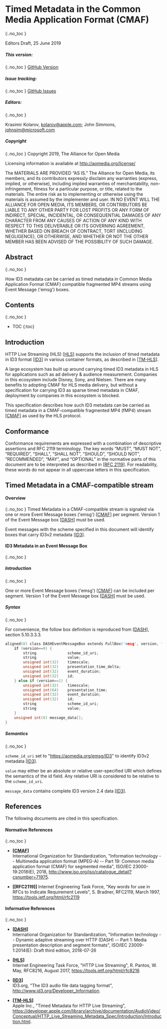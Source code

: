 
Timed Metadata in the Common Media Application Format (CMAF)
============================================================
{:.no_toc }

Editors Draft, 25 June 2019

##### This version: 
{:.no_toc }
   [GitHub Version]

##### Issue tracking: 
{:.no_toc }
   [GitHub Issues]

##### Editors: 
{:.no_toc }

   Krasimir Kolarov, kolarov@apple.com; 
   John Simmons, johnsim@microsoft.com 

##### Copyright
{:.no_toc }
Copyright 2019, The Alliance for Open Media

Licensing information is available at http://aomedia.org/license/

The MATERIALS ARE PROVIDED “AS IS.” The Alliance for Open Media, its members, and its contributors expressly disclaim any warranties (express, implied, or otherwise), including implied warranties of merchantability, non-infringement, fitness for a particular purpose, or title, related to the materials. The entire risk as to implementing or otherwise using the materials is assumed by the implementer and user. IN NO EVENT WILL THE ALLIANCE FOR OPEN MEDIA, ITS MEMBERS, OR CONTRIBUTORS BE LIABLE TO ANY OTHER PARTY FOR LOST PROFITS OR ANY FORM OF INDIRECT, SPECIAL, INCIDENTAL, OR CONSEQUENTIAL DAMAGES OF ANY CHARACTER FROM ANY CAUSES OF ACTION OF ANY KIND WITH RESPECT TO THIS DELIVERABLE OR ITS GOVERNING AGREEMENT, WHETHER BASED ON BREACH OF CONTRACT, TORT (INCLUDING NEGLIGENCE), OR OTHERWISE, AND WHETHER OR NOT THE OTHER MEMBER HAS BEEN ADVISED OF THE POSSIBILITY OF SUCH DAMAGE.

## Abstract
{:.no_toc }

How ID3 metadata can be carried as timed metadata in Common Media Application Format (CMAF) compatible fragmented MP4 streams using Event Message ('emsg') boxes.


## Contents
{:.no_toc }

* TOC
{:toc}


## Introduction

HTTP Live Streaming (HLS) \[[HLS]\] supports the inclusion of timed metadata in ID3 format \[[ID3]\] in various container formats, as described in \[[TM-HLS]\].

A large ecosystem has built up around carrying timed ID3 metadata in HLS for applications such as ad delivery & audience measurement. Companies in this ecosystem include Disney, Sony, and Nielsen. There are many benefits to adopting CMAF for HLS media delivery, but without a specification for carrying ID3 as sparse timed metadata in CMAF, deployment by companies in this ecosystem is blocked.

This specification describes how such ID3 metadata can be carried as timed metadata in a CMAF-compatible fragmented MP4 (fMP4) stream \[[CMAF]\] as used by the HLS protocol.

## Conformance
Conformance requirements are expressed with a combination of descriptive assertions and RFC 2119 terminology. The key words “MUST”, “MUST NOT”, “REQUIRED”, “SHALL”, “SHALL NOT”, “SHOULD”, “SHOULD NOT”, “RECOMMENDED”, “MAY”, and “OPTIONAL” in the normative parts of this document are to be interpreted as described in \[[RFC 2119]\]. For readability, these words do not appear in all uppercase letters in this specification.

## Timed Metadata in a CMAF-compatible stream 

#### Overview
{:.no_toc }
Timed Metadata in a CMAF-compatible stream is signaled via one or more Event Message boxes ('emsg') \[[CMAF]\] per segment. Version 1 of the Event Message box \[[DASH]\] must be used. 

Event messages with the scheme specified in this document will identify boxes that carry ID3v2 metadata \[[ID3]\].


#### ID3 Metadata in an Event Message Box
{:.no_toc }
      
##### Introduction
{:.no_toc }

One or more Event Message boxes ('emsg') \[[CMAF]\] can be included per segment. Version 1 of the Event Message box \[[DASH]\] must be used. 


##### Syntax
{:.no_toc }

For convenience, the follow box definition is reproduced from \[[DASH]\], section 5.10.3.3.3. 

~~~~~ c
aligned(8) class DASHEventMessageBox extends FullBox('emsg', version, flags = 0) {
    if (version==0) {
        string              scheme_id_uri;
        string              value;
        unsigned int(32)    timescale;
        unsigned int(32)    presentation_time_delta;
        unsigned int(32)    event_duration;
        unsigned int(32)    id;
    } else if (version==1) {
        unsigned int(32)    timescale;
        unsigned int(64)    presentation_time;
        unsigned int(32)    event_duration;
        unsigned int(32)    id;
        string              scheme_id_uri;
        string              value;
    }
    unsigned int(8) message_data[];
}
~~~~~


##### Semantics
{:.no_toc }

`scheme_id_uri` set to "https://aomedia.org/emsg/ID3" to identify ID3v2 metadata \[[ID3]\].

`value` may either be an absolute or relative user-specified URI which defines the semantics of the id field. Any relative URI is considered to be relative to the `scheme_id_uri`.

`message_data` contains complete ID3 version 2.4 data \[[ID3]\].


## References

The following documents are cited in this specification.

#### Normative References
{:.no_toc }
  * **\[[CMAF]\]**  
    International Organization for Standardization, "Information technology -- Multimedia application format (MPEG-A)
    -- Part 19: Common media application format (CMAF) for segmented media",
    ISO/IEC 23000-19:2018(E), 2018, <http://www.iso.org/iso/catalogue_detail?csnumber=71975>.

  * **\[[RFC2119]\]** 
    Internet Engineering Task Force, "Key words for use in RFCs to Indicate Requirement Levels", S. Bradner, RFC2119, March 1997, <https://tools.ietf.org/html/rfc2119>

#### Informative References
{:.no_toc }
  * **\[[DASH]\]**  
    International Organization for Standardization, "Information
    technology -- Dynamic adaptive streaming over HTTP (DASH)
    -- Part 1: Media presentation description and segment formats", ISO/IEC
    23009-1:2014(E): Draft third edition, 2018-07-26

  * **\[[HLS]\]**  
    Internet Engineering Task Force, "HTTP Live Streaming", R. Pantos, W. May, RFC8216, August 2017, <https://tools.ietf.org/html/rfc8216>

  * **\[[ID3]\]**  
    ID3.org, "The ID3 audio file data tagging format", <http://www.id3.org/Developer_Information>.

  * **\[[TM-HLS]\]**  
    Apple Inc., "Timed Metadata for HTTP Live Streaming", <https://developer.apple.com/library/archive/documentation/AudioVideo/Conceptual/HTTP_Live_Streaming_Metadata_Spec/Introduction/Introduction.html>.

[HLS]: https://tools.ietf.org/html/rfc8216
[CMAF]: http://www.iso.org/iso/catalogue_detail?csnumber=71975
[ID3]: http://www.id3.org/Developer_Information
[TM-HLS]: https://developer.apple.com/library/archive/documentation/AudioVideo/Conceptual/HTTP_Live_Streaming_Metadata_Spec/Introduction/Introduction.html
[DASH]: https://www.iso.org/standard/65274.html
[GitHub Issues]: https://github.com/AOMediaCodec/av1-id3/issues
[GitHub Version]: https://aomediacodec.github.io/av1-id3/
[RFC 2119]: https://tools.ietf.org/html/rfc2119
